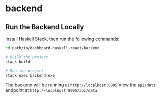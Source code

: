 # backend

## Run the Backend Locally

Install [Haskell Stack](https://docs.haskellstack.org/en/stable/), then run the following commands:

```bash
cd path/to/dashboard-haskell-react/backend

# Build the project
stack build

# Run the project
stack exec backend-exe
```

The backend will be running at `http://localhost:8005`
View the `api/data` endpoint at `http://localhost:8005/api/data`
